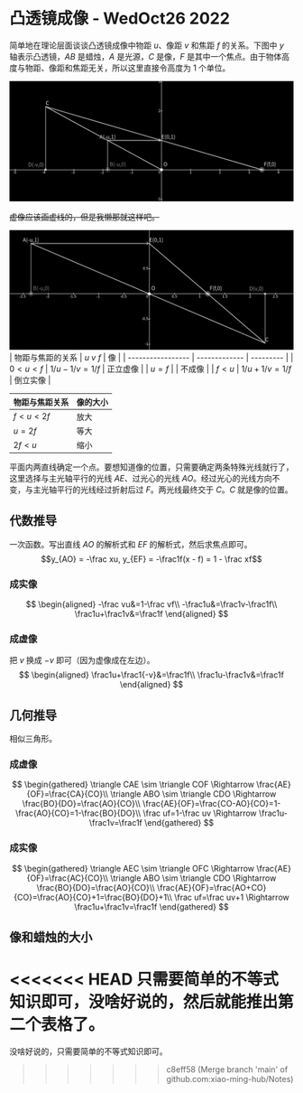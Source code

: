 # 凸透镜成像 - WedOct26 2022
简单地在理论层面谈谈凸透镜成像中物距 $u$、像距 $v$ 和焦距 $f$ 的关系。下图中 $y$ 轴表示凸透镜，$AB$ 是蜡烛，$A$ 是光源，$C$ 是像，$F$ 是其中一个焦点。由于物体高度与物距、像距和焦距无关，所以这里直接令高度为 $1$ 个单位。

![virtual](virtual2022-10-26_11-38-01.png) 

~~虚像应该画虚线的，但是我懒那就这样吧。~~

![real](real2022-10-26_11-36-23.png)
| 物距与焦距的关系  | $u$ $v$ $f$   | 像        |
| ----------------- | ------------- | --------- |
| $0<u<f$           | $1/u-1/v=1/f$ | 正立虚像  |
| $u=f$             |               | 不成像    |
| $f<u$             | $1/u+1/v=1/f$ | 倒立实像  |

| 物距与焦距关系  | 像的大小  |
| --------------- | --------- |
| $f<u<2f$        | 放大      |
| $u=2f$          | 等大      |
| $2f<u$          | 缩小      |

平面内两直线确定一个点。要想知道像的位置，只需要确定两条特殊光线就行了，这里选择与主光轴平行的光线 $AE$、过光心的光线 $AO$。经过光心的光线方向不变，与主光轴平行的光线经过折射后过 $F$。两光线最终交于 $C$。$C$ 就是像的位置。

## 代数推导
一次函数。写出直线 $AO$ 的解析式和 $EF$ 的解析式，然后求焦点即可。
$$y_{AO} = -\frac xu, y_{EF} = -\frac1f(x - f) = 1 - \frac xf$$

### 成实像
$$
\begin{aligned}
      -\frac vu&=1-\frac vf\\
       -\frac1u&=\frac1v-\frac1f\\
\frac1u+\frac1v&=\frac1f
\end{aligned}
$$

### 成虚像
把 $v$ 换成 $-v$ 即可（因为虚像成在左边）。
$$
\begin{aligned}
\frac1u+\frac1{-v}&=\frac1f\\
   \frac1u-\frac1v&=\frac1f
\end{aligned}
$$

## 几何推导
相似三角形。

### 成虚像
$$
\begin{gathered}
\triangle CAE \sim \triangle COF \Rightarrow \frac{AE}{OF}=\frac{CA}{CO}\\
\triangle ABO \sim \triangle CDO \Rightarrow \frac{BO}{DO}=\frac{AO}{CO}\\
\frac{AE}{OF}=\frac{CO-AO}{CO}=1-\frac{AO}{CO}=1-\frac{BO}{DO}\\
\frac uf=1-\frac uv \Rightarrow \frac1u-\frac1v=\frac1f
\end{gathered}
$$

### 成实像
$$
\begin{gathered}
\triangle AEC \sim \triangle OFC \Rightarrow \frac{AE}{OF}=\frac{AC}{CO}\\
\triangle ABO \sim \triangle CDO \Rightarrow \frac{BO}{DO}=\frac{AO}{CO}\\
\frac{AE}{OF}=\frac{AO+CO}{CO}=\frac{AO}{CO}+1=\frac{BO}{DO}+1\\
\frac uf=\frac uv+1 \Rightarrow \frac1u+\frac1v=\frac1f
\end{gathered}
$$

## 像和蜡烛的大小
<<<<<<< HEAD
只需要简单的不等式知识即可，没啥好说的，然后就能推出第二个表格了。
=======
没啥好说的，只需要简单的不等式知识即可。
>>>>>>> c8eff58 (Merge branch 'main' of github.com:xiao-ming-hub/Notes)
